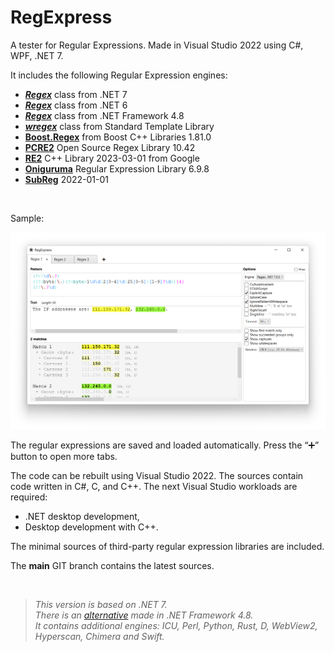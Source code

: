 ﻿# RegExpress

A tester for Regular Expressions. Made in Visual Studio 2022 using C#, WPF, .NET 7.

It includes the following Regular Expression engines:

* **[_Regex_](https://learn.microsoft.com/en-us/dotnet/api/system.text.regularexpressions.regex?view=net-7.0)** class from .NET 7
* **[_Regex_](https://learn.microsoft.com/en-us/dotnet/api/system.text.regularexpressions.regex?view=net-6.0)** class from .NET 6
* **[_Regex_](https://learn.microsoft.com/en-us/dotnet/api/system.text.regularexpressions.regex?view=netframework-4.8)** class from .NET Framework 4.8
* **[_wregex_](https://docs.microsoft.com/en-us/cpp/standard-library/regex)** class from Standard Template Library
* **[Boost.Regex](https://www.boost.org/doc/libs/1_75_0/libs/regex/doc/html/index.html)** from Boost C++ Libraries 1.81.0
* **[PCRE2](https://pcre.org/)** Open Source Regex Library 10.42
* **[RE2](https://github.com/google/re2)** C++ Library 2023-03-01 from Google
* **[Oniguruma](https://github.com/kkos/oniguruma)** Regular Expression Library 6.9.8
* **[SubReg](https://github.com/mattbucknall/subreg)** 2022-01-01

<br/>

Sample:

![Screenshot of RegExpress](Screenshot1.png)

The regular expressions are saved and loaded automatically. Press the “➕” button to open more tabs.

The code can be rebuilt using Visual Studio 2022. The sources contain code written in C#, C, and C++. The next Visual Studio workloads are required:

* .NET desktop development,
* Desktop development with C++.

The minimal sources of third-party regular expression libraries are included.

The **main** GIT branch contains the latest sources.

<br/>


> _This version is based on .NET 7._<br/>
> _There is an [alternative](https://github.com/Viorel/RegExpress_WPFFW) made in .NET Framework 4.8._ <br/> 
> _It contains additional engines: ICU, Perl, Python, Rust, D, WebView2, Hyperscan, Chimera and Swift._
